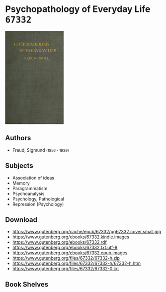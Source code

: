 # Psychopathology of Everyday Life <kbd>67332</kbd>

![](./cover.medium.jpg "")

## Authors


 - Freud, Sigmund <small>(1856 - 1939)</small>

## Subjects


 - Association of ideas
 - Memory
 - Paragrammatism
 - Psychoanalysis
 - Psychology, Pathological
 - Repression (Psychology)

## Download


 - https://www.gutenberg.org/cache/epub/67332/pg67332.cover.small.jpg
 - https://www.gutenberg.org/ebooks/67332.kindle.images
 - https://www.gutenberg.org/ebooks/67332.rdf
 - https://www.gutenberg.org/ebooks/67332.txt.utf-8
 - https://www.gutenberg.org/ebooks/67332.epub.images
 - https://www.gutenberg.org/files/67332/67332-h.zip
 - https://www.gutenberg.org/files/67332/67332-h/67332-h.htm
 - https://www.gutenberg.org/files/67332/67332-0.txt

## Book Shelves


